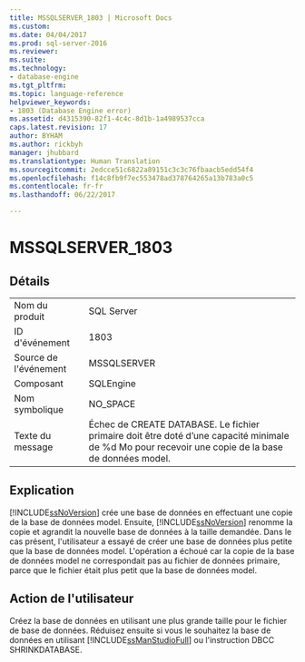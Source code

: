 ```yaml
---
title: MSSQLSERVER_1803 | Microsoft Docs
ms.custom: 
ms.date: 04/04/2017
ms.prod: sql-server-2016
ms.reviewer: 
ms.suite: 
ms.technology:
- database-engine
ms.tgt_pltfrm: 
ms.topic: language-reference
helpviewer_keywords:
- 1803 (Database Engine error)
ms.assetid: d4315390-82f1-4c4c-8d1b-1a4989537cca
caps.latest.revision: 17
author: BYHAM
ms.author: rickbyh
manager: jhubbard
ms.translationtype: Human Translation
ms.sourcegitcommit: 2edcce51c6822a89151c3c3c76fbaacb5edd54f4
ms.openlocfilehash: f14c8fb9f7ec553478ad378764265a13b783a0c5
ms.contentlocale: fr-fr
ms.lasthandoff: 06/22/2017

---
```

# <a name="mssqlserver1803"></a>MSSQLSERVER_1803
  
## <a name="details"></a>Détails  
  
|||  
|-|-|  
|Nom du produit|SQL Server|  
|ID d'événement|1803|  
|Source de l'événement|MSSQLSERVER|  
|Composant|SQLEngine|  
|Nom symbolique|NO_SPACE|  
|Texte du message|Échec de CREATE DATABASE. Le fichier primaire doit être doté d’une capacité minimale de %d Mo pour recevoir une copie de la base de données model.|  
  
## <a name="explanation"></a>Explication  
[!INCLUDE[ssNoVersion](../../includes/ssnoversion-md.md)] crée une base de données en effectuant une copie de la base de données model. Ensuite, [!INCLUDE[ssNoVersion](../../includes/ssnoversion-md.md)] renomme la copie et agrandit la nouvelle base de données à la taille demandée. Dans le cas présent, l'utilisateur a essayé de créer une base de données plus petite que la base de données model. L'opération a échoué car la copie de la base de données model ne correspondait pas au fichier de données primaire, parce que le fichier était plus petit que la base de données model.  
  
## <a name="user-action"></a>Action de l'utilisateur  
Créez la base de données en utilisant une plus grande taille pour le fichier de base de données. Réduisez ensuite si vous le souhaitez la base de données en utilisant [!INCLUDE[ssManStudioFull](../../includes/ssmanstudiofull-md.md)] ou l'instruction DBCC SHRINKDATABASE.  
  

